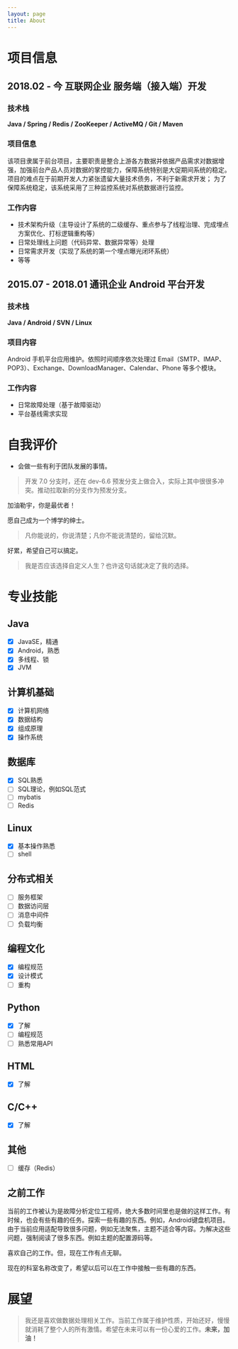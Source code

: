 ```yaml
---
layout: page
title: About
---
```




# 项目信息
## 2018.02 - 今 互联网企业 服务端（接入端）开发
### 技术栈
**Java / Spring / Redis / ZooKeeper / ActiveMQ / Git / Maven**

### 项目信息
该项目隶属于前台项目，主要职责是整合上游各方数据并依据产品需求对数据增强，加强前台产品人员对数据的掌控能力，保障系统特别是大促期间系统的稳定。
项目的难点在于前期开发人力紧张遗留大量技术债务，不利于新需求开发；
为了保障系统稳定，该系统采用了三种监控系统对系统数据进行监控。

### 工作内容
- 技术架构升级（主导设计了系统的二级缓存、重点参与了线程治理、完成埋点方案优化、打标逻辑重构等）
- 日常处理线上问题（代码异常、数据异常等）处理
- 日常需求开发（实现了系统的第一个埋点曝光闭环系统）
- 等等

## 2015.07 - 2018.01 通讯企业 Android 平台开发
### 技术栈
**Java / Android / SVN / Linux**

### 项目内容
Android 手机平台应用维护。依照时间顺序依次处理过 Email（SMTP、IMAP、POP3）、Exchange、DownloadManager、Calendar、Phone 等多个模块。

### 工作内容
- 日常故障处理（基于故障驱动）
- 平台基线需求实现



# 自我评价
- 会做一些有利于团队发展的事情。
> 开发 7.0 分支时，还在 dev-6.6 预发分支上做合入，实际上其中很很多冲突。推动拉取新的分支作为预发分支。

加油勒宇，你是最优者！

愿自己成为一个博学的绅士。

> 凡你能说的，你说清楚；凡你不能说清楚的，留给沉默。


好累，希望自己可以搞定。
> 我是否应该选择自定义人生？也许这句话就决定了我的选择。


# 专业技能
## Java
- [x] JavaSE，精通
- [x] Android，熟悉
- [x] 多线程、锁
- [x] JVM

## 计算机基础
- [x] 计算机网络
- [x] 数据结构
- [x] 组成原理
- [x] 操作系统

## 数据库
- [x] SQL熟悉
- [ ] SQL理论，例如SQL范式
- [ ] mybatis
- [ ] Redis

## Linux
- [x] 基本操作熟悉
- [ ] shell

## 分布式相关
- [ ] 服务框架
- [ ] 数据访问层
- [ ] 消息中间件
- [ ] 负载均衡

## 编程文化
- [x] 编程规范
- [x] 设计模式
- [ ] 重构

## Python
- [x] 了解
- [ ] 编程规范
- [ ] 熟悉常用API

## HTML
- [x] 了解

## C/C++
- [x] 了解

## 其他
- [ ] 缓存（Redis）

## 之前工作
当前的工作被认为是故障分析定位工程师，绝大多数时间里也是做的这样工作。有时候，也会有些有趣的任务。探索一些有趣的东西。例如，Android键盘机项目。由于当前应用适配导致很多问题，例如无法聚焦，主题不适合等内容。为解决这些问题，强制阅读了很多东西。例如主题的配置源码等。

喜欢自己的工作。但，现在工作有点无聊。

现在的科室名称改变了，希望以后可以在工作中接触一些有趣的东西。

# 展望
> 我还是喜欢做数据处理相关工作。当前工作属于维护性质，开始还好，慢慢就消耗了整个人的所有激情。希望在未来可以有一份心爱的工作。**未来，加油！**
